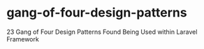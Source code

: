 # gang-of-four-design-patterns
23 Gang of Four Design Patterns Found Being Used within Laravel Framework

